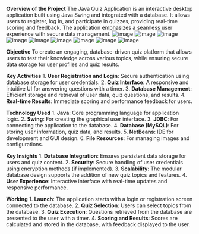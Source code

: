 **Overview of the Project**
The Java Quiz Application is an interactive desktop application built using Java Swing and integrated with a database. It allows users to register, log in, and participate in quizzes, providing real-time scoring and feedback. The application emphasizes a seamless user experience with secure data management.
![image](https://github.com/user-attachments/assets/38d8c7af-c41c-44db-8815-6ca2fc6b5645)
![image](https://github.com/user-attachments/assets/61918c4b-fe84-4db4-879e-58e5af5e5bb8)
![image](https://github.com/user-attachments/assets/e1c3eb3d-95b5-4c76-a9fc-41105e2e9063)
![image](https://github.com/user-attachments/assets/cfcb843b-c4dd-46f5-8420-914e4cdab372)
![image](https://github.com/user-attachments/assets/a52c578f-06e4-4541-b207-bdfcc37094a1)
![image](https://github.com/user-attachments/assets/d70c5951-3ffa-4912-af92-bcf7450abc87)
![image](https://github.com/user-attachments/assets/446866ab-4afd-49db-81ca-6e01ebfd9e7c)
![image](https://github.com/user-attachments/assets/163126ee-c568-4ac6-b7ce-7ffc515580e1)
![image](https://github.com/user-attachments/assets/2f1aeaa2-c6ce-425a-b201-83c78b553001)



**Objective**
 To create an engaging, database-driven quiz platform that allows users to test their knowledge across various topics, while ensuring secure data storage for user profiles and quiz results.

**Key Activities**
	1. **User Registration and Login**: Secure authentication using database storage for user credentials.
	2. **Quiz Interface**: A responsive and intuitive UI for answering questions with a timer.
	3. **Database Management**: Efficient storage and retrieval of user data, quiz questions, and results.
	4. **Real-time Results**: Immediate scoring and performance feedback for users.

**Technology Used**
	1. **Java**: Core programming language for application logic.
	2. **Swing**: For creating the graphical user interface.
	3. **JDBC**: For connecting the application to the database.
	4. **Database (MySQL)**: For storing user information, quiz data, and results.
	5. **NetBeans**: IDE for development and GUI design.
	6. **File Resources**: For managing images and configurations.

**Key Insights**
	1. **Database Integration**: Ensures persistent data storage for users and quiz content.
	2. **Security**: Secure handling of user credentials using encryption methods (if implemented).
	3. **Scalability**: The modular database design supports the addition of new quiz topics and features.
	4. **User Experience**: Interactive interface with real-time updates and responsive performance.

 **Working**
	1. **Launch**: The application starts with a login or registration screen connected to the database.
	2. **Quiz Selection**: Users can select topics from the database.
	3. **Quiz Execution**: Questions retrieved from the database are presented to the user with a timer.
	4. **Scoring and Results**: Scores are calculated and stored in the database, with feedback displayed to the user.


